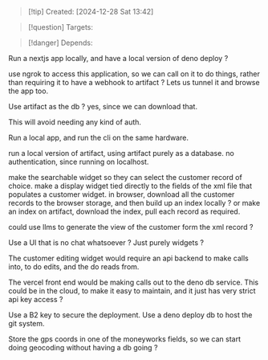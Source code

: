 
>[!tip] Created: [2024-12-28 Sat 13:42]

>[!question] Targets: 

>[!danger] Depends: 

Run a nextjs app locally, and have a local version of deno deploy ?

use ngrok to access this application, so we can call on it to do things, rather than requiring it to have a webhook to artifact ?  Lets us tunnel it and browse the app too.

Use artifact as the db ?  yes, since we can download that.

This will avoid needing any kind of auth.

Run a local app, and run the cli on the same hardware.

run a local version of artifact, using artifact purely as a database.
no authentication, since running on localhost.

make the searchable widget so they can select the customer record of choice.
make a display widget tied directly to the fields of the xml file that populates a customer widget.
in browser, download all the customer records to the browser storage, and then build up an index locally ?
or make an index on artifact, download the index, pull each record as required.

could use llms to generate the view of the customer form the xml record ?

Use a UI that is no chat whatsoever ?  Just purely widgets ?

The customer editing widget would require an api backend to make calls into, to do edits, and the do reads from.

The vercel front end would be making calls out to the deno db service.
This could be in the cloud, to make it easy to maintain, and it just has very strict api key access ?

Use a B2 key to secure the deployment.  Use a deno deploy db to host the git system.

Store the gps coords in one of the moneyworks fields, so we can start doing geocoding without having a db going ?